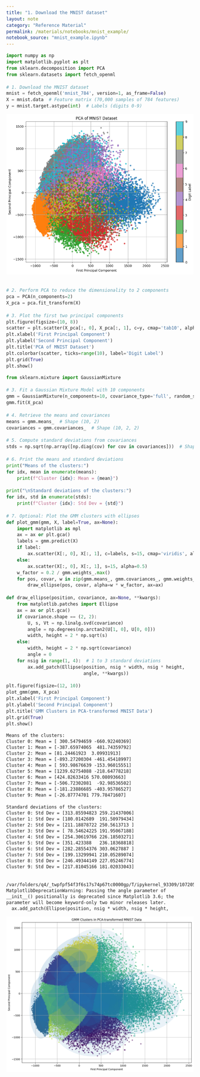 ```yaml
---
title: "1. Download the MNIST dataset"
layout: note
category: "Reference Material"
permalink: /materials/notebooks/mnist_example/
notebook_source: "mnist_example.ipynb"
---
```


```python
import numpy as np
import matplotlib.pyplot as plt
from sklearn.decomposition import PCA
from sklearn.datasets import fetch_openml

# 1. Download the MNIST dataset
mnist = fetch_openml('mnist_784', version=1, as_frame=False)
X = mnist.data  # Feature matrix (70,000 samples of 784 features)
y = mnist.target.astype(int)  # Labels (digits 0-9)

```


    
![png](/materials/notebooks/mnist_example/output_0_0.png)
    


```python

# 2. Perform PCA to reduce the dimensionality to 2 components
pca = PCA(n_components=2)
X_pca = pca.fit_transform(X)

# 3. Plot the first two principal components
plt.figure(figsize=(10, 8))
scatter = plt.scatter(X_pca[:, 0], X_pca[:, 1], c=y, cmap='tab10', alpha=0.7, s=15)
plt.xlabel('First Principal Component')
plt.ylabel('Second Principal Component')
plt.title('PCA of MNIST Dataset')
plt.colorbar(scatter, ticks=range(10), label='Digit Label')
plt.grid(True)
plt.show()
```


```python
from sklearn.mixture import GaussianMixture

# 3. Fit a Gaussian Mixture Model with 10 components
gmm = GaussianMixture(n_components=10, covariance_type='full', random_state=42)
gmm.fit(X_pca)

# 4. Retrieve the means and covariances
means = gmm.means_  # Shape (10, 2)
covariances = gmm.covariances_  # Shape (10, 2, 2)

# 5. Compute standard deviations from covariances
stds = np.sqrt(np.array([np.diag(cov) for cov in covariances]))  # Shape (10, 2)

# 6. Print the means and standard deviations
print("Means of the clusters:")
for idx, mean in enumerate(means):
    print(f"Cluster {idx}: Mean = {mean}")

print("\nStandard deviations of the clusters:")
for idx, std in enumerate(stds):
    print(f"Cluster {idx}: Std Dev = {std}")

# 7. Optional: Plot the GMM clusters with ellipses
def plot_gmm(gmm, X, label=True, ax=None):
    import matplotlib as mpl
    ax = ax or plt.gca()
    labels = gmm.predict(X)
    if label:
        ax.scatter(X[:, 0], X[:, 1], c=labels, s=15, cmap='viridis', alpha=0.5)
    else:
        ax.scatter(X[:, 0], X[:, 1], s=15, alpha=0.5)
    w_factor = 0.2 / gmm.weights_.max()
    for pos, covar, w in zip(gmm.means_, gmm.covariances_, gmm.weights_):
        draw_ellipse(pos, covar, alpha=w * w_factor, ax=ax)

def draw_ellipse(position, covariance, ax=None, **kwargs):
    from matplotlib.patches import Ellipse
    ax = ax or plt.gca()
    if covariance.shape == (2, 2):
        U, s, Vt = np.linalg.svd(covariance)
        angle = np.degrees(np.arctan2(U[1, 0], U[0, 0]))
        width, height = 2 * np.sqrt(s)
    else:
        width, height = 2 * np.sqrt(covariance)
        angle = 0
    for nsig in range(1, 4):  # 1 to 3 standard deviations
        ax.add_patch(Ellipse(position, nsig * width, nsig * height,
                             angle, **kwargs))

plt.figure(figsize=(12, 10))
plot_gmm(gmm, X_pca)
plt.xlabel('First Principal Component')
plt.ylabel('Second Principal Component')
plt.title('GMM Clusters in PCA-transformed MNIST Data')
plt.grid(True)
plt.show()
```

    Means of the clusters:
    Cluster 0: Mean = [ 300.54794659 -660.92240369]
    Cluster 1: Mean = [-387.65974065  481.74359792]
    Cluster 2: Mean = [81.24461923  3.09931913]
    Cluster 3: Mean = [-893.27200304 -461.45418997]
    Cluster 4: Mean = [ 593.98676639 -153.96015551]
    Cluster 5: Mean = [1239.62754088 -218.64778218]
    Cluster 6: Mean = [424.82633416 570.08093663]
    Cluster 7: Mean = [-506.72302081  -92.98536502]
    Cluster 8: Mean = [-181.23886685 -403.95786527]
    Cluster 9: Mean = [-26.87774701 779.78471607]
    
    Standard deviations of the clusters:
    Cluster 0: Std Dev = [313.85594823 259.21437006]
    Cluster 1: Std Dev = [180.0142689  191.50979434]
    Cluster 2: Std Dev = [211.18878722 250.5613713 ]
    Cluster 3: Std Dev = [ 78.54624225 191.95067188]
    Cluster 4: Std Dev = [254.30619766 226.18503271]
    Cluster 5: Std Dev = [351.423388   236.18368818]
    Cluster 6: Std Dev = [282.28554376 303.0627887 ]
    Cluster 7: Std Dev = [199.13299941 210.05289074]
    Cluster 8: Std Dev = [246.49344149 227.05246774]
    Cluster 9: Std Dev = [217.81045166 181.02033043]


    /var/folders/q4/_twpfpf54f3f6s17s74p67tc0000gp/T/ipykernel_93309/1072052865.py:47: MatplotlibDeprecationWarning: Passing the angle parameter of __init__() positionally is deprecated since Matplotlib 3.6; the parameter will become keyword-only two minor releases later.
      ax.add_patch(Ellipse(position, nsig * width, nsig * height,


    
![png](/materials/notebooks/mnist_example/output_2_2.png)
    

